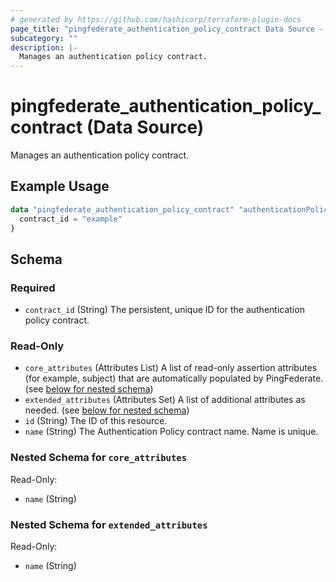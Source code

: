 ```yaml
---
# generated by https://github.com/hashicorp/terraform-plugin-docs
page_title: "pingfederate_authentication_policy_contract Data Source - terraform-provider-pingfederate"
subcategory: ""
description: |-
  Manages an authentication policy contract.
---
```


# pingfederate_authentication_policy_contract (Data Source)

Manages an authentication policy contract.

## Example Usage

```terraform
data "pingfederate_authentication_policy_contract" "authenticationPolicyContractExample" {
  contract_id = "example"
}
```

<!-- schema generated by tfplugindocs -->
## Schema

### Required

- `contract_id` (String) The persistent, unique ID for the authentication policy contract.

### Read-Only

- `core_attributes` (Attributes List) A list of read-only assertion attributes (for example, subject) that are automatically populated by PingFederate. (see [below for nested schema](#nestedatt--core_attributes))
- `extended_attributes` (Attributes Set) A list of additional attributes as needed. (see [below for nested schema](#nestedatt--extended_attributes))
- `id` (String) The ID of this resource.
- `name` (String) The Authentication Policy contract name. Name is unique.

<a id="nestedatt--core_attributes"></a>
### Nested Schema for `core_attributes`

Read-Only:

- `name` (String)


<a id="nestedatt--extended_attributes"></a>
### Nested Schema for `extended_attributes`

Read-Only:

- `name` (String)
